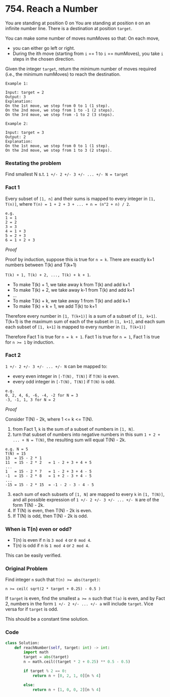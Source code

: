 # 754. Reach a Number

You are standing at position 0 on 
You are standing at position `0` on an infinite number line. There is a destination at position `target`.

You can make some number of moves numMoves so that:
On each move, 
- you can either go left or right.
- During the ith move (starting from `i` == 1 to `i` == numMoves), you take `i` steps in the chosen direction.

Given the integer `target`, return the minimum number of moves required (i.e., the minimum numMoves) to reach the destination.
```
Example 1:

Input: target = 2
Output: 3
Explanation:
On the 1st move, we step from 0 to 1 (1 step).
On the 2nd move, we step from 1 to -1 (2 steps).
On the 3rd move, we step from -1 to 2 (3 steps).

Example 2:

Input: target = 3
Output: 2
Explanation:
On the 1st move, we step from 0 to 1 (1 step).
On the 2nd move, we step from 1 to 3 (2 steps).
```

### Restating the problem
Find smallest N s.t. `1 +/- 2 +/- 3 +/- ... +/- N = target`

### Fact 1
Every subset of `[1, n]` and their sums is mapped to every integer in `[1, T(n)]`, where
`T(n) = 1 + 2 + 3 + ... + n = (n^2 + n) / 2`.
```
e.g.
1 = 1
2 = 2
3 = 3
4 = 1 + 3
5 = 2 + 3
6 = 1 + 2 + 3
```
_Proof_

Proof by induction, suppose this is true for `n = k`. There are exactly k+1 numbers between T(k) and T(k+1)

```T(k) + 1, T(k) + 2, ..., T(k) + k + 1```. 
- To make T(k) + 1, we take away k from T(k) and add k+1
- To make T(k) + 2, we take away k-1 from T(k) and add k+1
- ...
- To make T(k) + k, we take away 1 from T(k) and add k+1
- To make T(k) + k + 1, we add T(k) to k+1

Therefore every number in `[1, T(k+1)]` is a sum of a subset of `[1, k+1]`.
T(k+1) is the maximum sum of each of the subset in `[1, k+1]`, and each sum each subset of `[1, k+1]` is mapped to every number in `[1, T(k+1)]`

Therefore Fact 1 is true for `n = k + 1`.
Fact 1 is true for `n = 1`, Fact 1 is true for `n >= 1` by induction.

### Fact 2
`1 +/- 2 +/- 3 +/- ... +/- N` can be mapped to:
- every even integer in `[-T(N), T(N)]` if `T(N)` is even.
- every odd integer in `[-T(N), T(N)]` if `T(N)` is odd.
```
e.g.
0, 2, 4, 6, -6, -4, -2 for N = 3
-3, -1, 1, 3 for N = 2
```
_Proof_

Consider T(N) - 2k, where 1 <= k <= T(N).
1. from Fact 1, `k` is the sum of a subset of numbers in `[1, N]`.
2. turn that subset of numbers into negative numbers in this sum `1 + 2 + ... + N = T(N)`, the resulting sum will equal T(N) - 2k.
```
e.g. N = 5
T(N) = 15
13  = 15 - 2 * 1
11  = 15 - 2 * 2   = 1 - 2 + 3 + 4 + 5
...
1   = 15 - 2 * 7   = 1 - 2 + 3 + 4 - 5
-1  = 15 - 2 * 8   = 1 + 2 - 3 + 4 - 5
...
-15 = 15 - 2 * 15  = -1 - 2 - 3 - 4 - 5
```
3. each sum of each subsets of `[1, N]` are mapped to every `k` in `[1, T(N)]`, and all possible expression of `1 +/- 2 +/- 3 +/- ... +/- N` are of the form T(N) - 2k.
4. If T(N) is even, then T(N) - 2k is even.
5. If T(N) is odd, then T(N) - 2k is odd.

### When is T(n) even or odd?
- T(n) is even if n is `3 mod 4` or `0 mod 4`.
- T(n) is odd if n is `1 mod 4` or `2 mod 4`.
  
This can be easily verified.

### Original Problem
Find integer `n` such that `T(n) >= abs(target)`:
```
n >= ceil( sqrt(2 * target + 0.25) - 0.5 )
```
If `target` is even, find the smallest `a >= n` such that `T(a)` is even, and by Fact 2, numbers in the form `1 +/- 2 +/- ... +/- a` will include `target`.
Vice versa for if `target` is odd.

This should be a constant time solution.

### Code
```python
class Solution:
    def reachNumber(self, target: int) -> int:
        import math
        target = abs(target)
        n = math.ceil((target * 2 + 0.25) ** 0.5 - 0.5)

        if target % 2 == 0:
            return n + [0, 2, 1, 0][n % 4]

        else:
            return n + [1, 0, 0, 2][n % 4]
```
